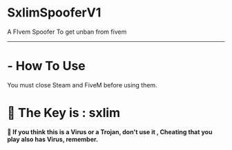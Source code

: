 # SxlimSpooferV1
A FIvem Spoofer To get unban from fivem

------------------------------------------

# - How To Use
You must close Steam and FiveM before using them.

# 📢 The Key is : sxlim

**📌 If you think this is a Virus or a Trojan, don't use it , Cheating that you play also has Virus, remember.**
